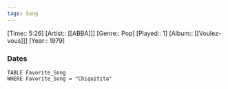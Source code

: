```yaml
---
tags: Song  
---
```

[Time:: 5:26]
[Artist:: [[ABBA]]]
[Genre:: Pop]
[Played:: 1]
[Album:: [[Voulez-vous]]]
[Year:: 1979]
### Dates
````dataview
TABLE Favorite_Song
WHERE Favorite_Song = "Chiquitita"
````